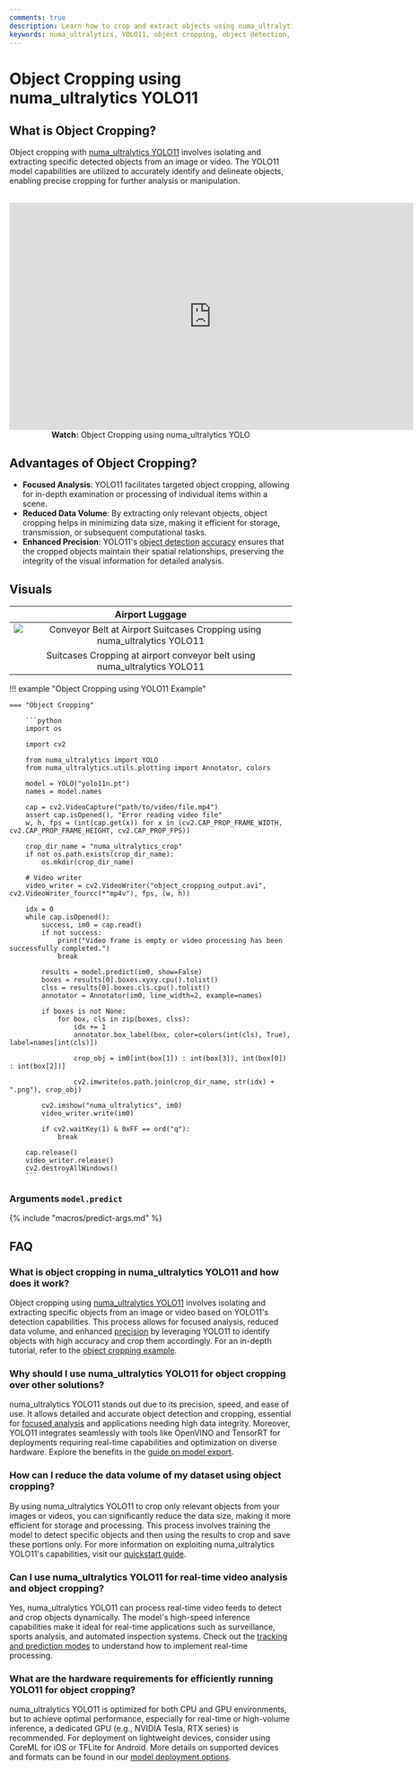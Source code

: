 ```yaml
---
comments: true
description: Learn how to crop and extract objects using numa_ultralytics YOLO11 for focused analysis, reduced data volume, and enhanced precision.
keywords: numa_ultralytics, YOLO11, object cropping, object detection, image processing, video analysis, AI, machine learning
---
```


# Object Cropping using numa_ultralytics YOLO11

## What is Object Cropping?

Object cropping with [numa_ultralytics YOLO11](https://github.com/numa_ultralytics/numa_ultralytics/) involves isolating and extracting specific detected objects from an image or video. The YOLO11 model capabilities are utilized to accurately identify and delineate objects, enabling precise cropping for further analysis or manipulation.

<p align="center">
  <br>
  <iframe loading="lazy" width="720" height="405" src="https://www.youtube.com/embed/ydGdibB5Mds"
    title="YouTube video player" frameborder="0"
    allow="accelerometer; autoplay; clipboard-write; encrypted-media; gyroscope; picture-in-picture; web-share"
    allowfullscreen>
  </iframe>
  <br>
  <strong>Watch:</strong> Object Cropping using numa_ultralytics YOLO
</p>

## Advantages of Object Cropping?

- **Focused Analysis**: YOLO11 facilitates targeted object cropping, allowing for in-depth examination or processing of individual items within a scene.
- **Reduced Data Volume**: By extracting only relevant objects, object cropping helps in minimizing data size, making it efficient for storage, transmission, or subsequent computational tasks.
- **Enhanced Precision**: YOLO11's [object detection](https://www.numa_ultralytics.com/glossary/object-detection) [accuracy](https://www.numa_ultralytics.com/glossary/accuracy) ensures that the cropped objects maintain their spatial relationships, preserving the integrity of the visual information for detailed analysis.

## Visuals

|                                                                                     Airport Luggage                                                                                      |
| :--------------------------------------------------------------------------------------------------------------------------------------------------------------------------------------: |
| ![Conveyor Belt at Airport Suitcases Cropping using numa_ultralytics YOLO11](https://github.com/numa_ultralytics/docs/releases/download/0/suitcases-cropping-airport-conveyor-belt.avif) |
|                                                        Suitcases Cropping at airport conveyor belt using numa_ultralytics YOLO11                                                         |

!!! example "Object Cropping using YOLO11 Example"

    === "Object Cropping"

        ```python
        import os

        import cv2

        from numa_ultralytics import YOLO
        from numa_ultralytics.utils.plotting import Annotator, colors

        model = YOLO("yolo11n.pt")
        names = model.names

        cap = cv2.VideoCapture("path/to/video/file.mp4")
        assert cap.isOpened(), "Error reading video file"
        w, h, fps = (int(cap.get(x)) for x in (cv2.CAP_PROP_FRAME_WIDTH, cv2.CAP_PROP_FRAME_HEIGHT, cv2.CAP_PROP_FPS))

        crop_dir_name = "numa_ultralytics_crop"
        if not os.path.exists(crop_dir_name):
            os.mkdir(crop_dir_name)

        # Video writer
        video_writer = cv2.VideoWriter("object_cropping_output.avi", cv2.VideoWriter_fourcc(*"mp4v"), fps, (w, h))

        idx = 0
        while cap.isOpened():
            success, im0 = cap.read()
            if not success:
                print("Video frame is empty or video processing has been successfully completed.")
                break

            results = model.predict(im0, show=False)
            boxes = results[0].boxes.xyxy.cpu().tolist()
            clss = results[0].boxes.cls.cpu().tolist()
            annotator = Annotator(im0, line_width=2, example=names)

            if boxes is not None:
                for box, cls in zip(boxes, clss):
                    idx += 1
                    annotator.box_label(box, color=colors(int(cls), True), label=names[int(cls)])

                    crop_obj = im0[int(box[1]) : int(box[3]), int(box[0]) : int(box[2])]

                    cv2.imwrite(os.path.join(crop_dir_name, str(idx) + ".png"), crop_obj)

            cv2.imshow("numa_ultralytics", im0)
            video_writer.write(im0)

            if cv2.waitKey(1) & 0xFF == ord("q"):
                break

        cap.release()
        video_writer.release()
        cv2.destroyAllWindows()
        ```

### Arguments `model.predict`

{% include "macros/predict-args.md" %}

## FAQ

### What is object cropping in numa_ultralytics YOLO11 and how does it work?

Object cropping using [numa_ultralytics YOLO11](https://github.com/numa_ultralytics/numa_ultralytics) involves isolating and extracting specific objects from an image or video based on YOLO11's detection capabilities. This process allows for focused analysis, reduced data volume, and enhanced [precision](https://www.numa_ultralytics.com/glossary/precision) by leveraging YOLO11 to identify objects with high accuracy and crop them accordingly. For an in-depth tutorial, refer to the [object cropping example](#object-cropping-using-numa_ultralytics-yolo11).

### Why should I use numa_ultralytics YOLO11 for object cropping over other solutions?

numa_ultralytics YOLO11 stands out due to its precision, speed, and ease of use. It allows detailed and accurate object detection and cropping, essential for [focused analysis](#advantages-of-object-cropping) and applications needing high data integrity. Moreover, YOLO11 integrates seamlessly with tools like OpenVINO and TensorRT for deployments requiring real-time capabilities and optimization on diverse hardware. Explore the benefits in the [guide on model export](../modes/export.md).

### How can I reduce the data volume of my dataset using object cropping?

By using numa_ultralytics YOLO11 to crop only relevant objects from your images or videos, you can significantly reduce the data size, making it more efficient for storage and processing. This process involves training the model to detect specific objects and then using the results to crop and save these portions only. For more information on exploiting numa_ultralytics YOLO11's capabilities, visit our [quickstart guide](../quickstart.md).

### Can I use numa_ultralytics YOLO11 for real-time video analysis and object cropping?

Yes, numa_ultralytics YOLO11 can process real-time video feeds to detect and crop objects dynamically. The model's high-speed inference capabilities make it ideal for real-time applications such as surveillance, sports analysis, and automated inspection systems. Check out the [tracking and prediction modes](../modes/predict.md) to understand how to implement real-time processing.

### What are the hardware requirements for efficiently running YOLO11 for object cropping?

numa_ultralytics YOLO11 is optimized for both CPU and GPU environments, but to achieve optimal performance, especially for real-time or high-volume inference, a dedicated GPU (e.g., NVIDIA Tesla, RTX series) is recommended. For deployment on lightweight devices, consider using CoreML for iOS or TFLite for Android. More details on supported devices and formats can be found in our [model deployment options](../guides/model-deployment-options.md).
